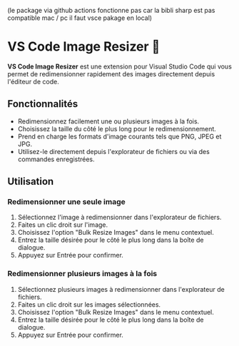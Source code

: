 (le package via github actions fonctionne pas car la bibli sharp est pas compatible mac / pc il faut vsce pakage en local)

# VS Code Image Resizer 🍦   

**VS Code Image Resizer** est une extension pour Visual Studio Code qui vous permet de redimensionner rapidement des images directement depuis l'éditeur de code.

## Fonctionnalités

-   Redimensionnez facilement une ou plusieurs images à la fois.
-   Choisissez la taille du côté le plus long pour le redimensionnement.
-   Prend en charge les formats d'image courants tels que PNG, JPEG et JPG.
-   Utilisez-le directement depuis l'explorateur de fichiers ou via des commandes enregistrées.

## Utilisation

### Redimensionner une seule image 

1. Sélectionnez l'image à redimensionner dans l'explorateur de fichiers.
2. Faites un clic droit sur l'image.
3. Choisissez l'option "Bulk Resize Images" dans le menu contextuel.
4. Entrez la taille désirée pour le côté le plus long dans la boîte de dialogue.
5. Appuyez sur Entrée pour confirmer.

### Redimensionner plusieurs images à la fois

1. Sélectionnez plusieurs images à redimensionner dans l'explorateur de fichiers.
2. Faites un clic droit sur les images sélectionnées.
3. Choisissez l'option "Bulk Resize Images" dans le menu contextuel.
4. Entrez la taille désirée pour le côté le plus long dans la boîte de dialogue.
5. Appuyez sur Entrée pour confirmer.
